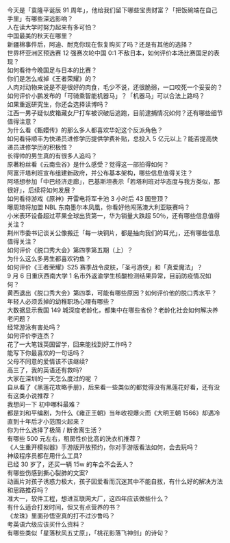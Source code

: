 今天是「袁隆平诞辰 91 周年」，他给我们留下哪些宝贵财富？「把饭碗端在自己手里」有哪些深远影响？  
人在读大学时努力起来有多可怕？  
中国最美的秋天在哪里？  
新疆棉事件后，阿迪、耐克你现在恢复购买了吗？还是有其他的选择？  
世界杯亚洲区预选赛 12 强赛次轮中国 0:1 不敌日本，如何评价本场比赛国足的表现？  
如何看待今晚国足与日本的比赛？  
你们是怎么戒掉《王者荣耀》的？  
人肉对动物来说是不是很好的肉食，毛少不说，还很脆弱，一口咬死一个妥妥的？  
如何评价小鹏发布的「可骑乘智能机器马」？「机器马」可以合法上路吗？  
如果重返研究生，你还会选择读博吗？  
江西一男子疑似皮箱藏女尸打车被识破后逃跑，目前逮捕情况如何？还有哪些细节值得注意？  
为什么看《甄嬛传》的那么多人都喜欢华妃这个反派角色？  
如何看待顺丰为快递员进修学历提供学费补贴，总投入 5 亿元以上？能否提高快递员进修学历的积极性？  
长得帅的男生真的有很多人追吗？  
原著粉丝看《云南虫谷》是什么感受？觉得这一部拍得如何？  
阿富汗塔利班宣布组建新政府，并公布基本架构，哪些信息值得关注？  
阿塔想参加「中巴经济走廊」，巴基斯坦表示「若塔利班对华态度与我方类似，那很好」，后续将如何发展？  
如何看待游戏《原神》开雷电将军卡池 3 小时后 43 国登顶？  
曝周琦将加盟 NBL 东南墨尔本凤凰，你看好他闯荡澳大利亚联赛吗？  
小米表环设备超过苹果全球出货第一，华为销量大跌超 50％，还有哪些信息值得关注？  
荆州市委书记谈关公像搬迁「每一块铜片，都是抽向我们的耳光」，还有哪些信息值得关注？  
如何评价《脱口秀大会》第四季第五期（上）？  
为什么这么多男生都喜欢钓鱼？  
如何评价《王者荣耀》S25 赛季战令皮肤，「圣弓游侠」和「真爱魔法」？  
9 月 6 日重庆西南大学 1 名市外返渝学生核酸检测结果异常，目前防疫情况如何？  
黄西退出《脱口秀大会》第四季，可能有哪些原因？如何评价他的脱口秀水平？  
年轻人必须丢掉的幼稚职场心理有哪些？  
大数据显示我国 149 城深度老龄化，都集中在哪些省份？老龄化社会如何解决养老问题？  
经常游泳有害处吗？  
如何评价李连杰？  
花了一大笔钱英国留学，回来能找到好工作吗？  
能写下你最喜欢的一句话吗？  
父母不同意的爱情该不该继续?  
高三了，我的英语还有救吗?  
大家在深圳的一天怎么度过的呢 ？  
自从看了《黑莲花攻略手册》，后来看一些类似的都觉得没有黑莲花好看，还有没有这类小说推荐？  
我想问一下 初中哪科最难？  
都是刘和平编剧，为什么《雍正王朝》当年收视爆火而《大明王朝 1566》却遇冷直到十年后才小范围火起来？  
你为什么选择了极简 / 断舍离生活？  
有哪些 500 元左右，租房性价比高的洗衣机推荐？  
《人生重开模拟器》手游版开放预约，你对手游版看法如何，会去玩吗？  
神级程序员都在用什么工具?  
已经 30 岁了，还买一辆 15w 的车会不会丢人？  
有哪些伤感到撕心裂肺的文案?  
动画片对孩子诱惑力极大，孩子因爱看而沉迷其中不能自拔，有什么好的解决方法和思路推荐吗？  
准大一，软件工程，想进互联网大厂，这四年应该做些什么？  
有什么适合打发时间，但又有点营养的书？  
《龙珠》里面孙悟空真的打不过沙鲁吗？  
考英语六级应该买什么资料？  
有哪些类似「星落秋风五丈原」，「桃花影落飞神剑」的诗句？  

